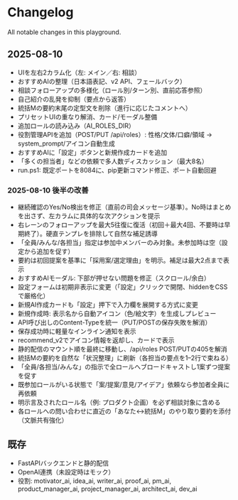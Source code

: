 # Changelog

All notable changes in this playground.

## 2025-08-10
- UIを左右2カラム化（左: メイン／右: 相談）
- おすすめAIの整理（日本語表記、v2 API、フェールバック）
- 相談フォローアップの多様化（ロール別/ターン別、直前応答参照）
- 自己紹介の乱発を抑制（要点から返答）
- 統括Mの要約末尾の定型文を削除（進行に応じたコメントへ）
- プリセットUIの重なり解消、カード/モーダル整備
- 追加ロールの読み込み（AI_ROLES_DIR）
- 役割管理APIを追加（POST/PUT /api/roles）: 性格/文体/口癖/領域 → system_prompt/アイコン自動生成
- おすすめAIに「設定」ボタンと新規作成カードを追加
- 「多くの担当者」などの依頼で多人数ディスカッション（最大8名）
- run.ps1: 既定ポートを8084に、pip更新コマンド修正、ポート自動回避

### 2025-08-10 後半の改善
- 継続確認のYes/No検出を修正（直前の司会メッセージ基準）。No時はまとめを出さず、左カラムに具体的な次アクションを提示
- 右レーンのフォローアップを最大5往復に復活（初回＋最大4回、不要時は早期終了）。硬直テンプレを排除して自然な補足誘導
- 「全員/みんな/各担当」指定は参加中メンバーのみ対象。未参加時は空（設定から追加を促す）
- 要約は初回提案を基準に「採用案/選定理由」を明示。補足は最大2点まで表示
- おすすめAIモーダル: 下部が押せない問題を修正（スクロール/余白）
- 設定フォームは初期非表示に変更（「設定」クリックで開閉、hiddenをCSSで厳格化）
- 新規AI作成カードも「設定」押下で入力欄を展開する方式に変更
- 新規作成時: 表示名から自動アイコン（色/絵文字）を生成しプレビュー
- API呼び出しのContent-Typeを統一（PUT/POSTの保存失敗を解消）
- 保存成功時に軽量なインライン通知を表示
- recommend_v2でアイコン情報を返却し、カードで表示
- 静的配信のマウント順を最終に移動し、/api/roles POST/PUTの405を解消
- 統括Mの要約を自然な「状況整理」に刷新（各担当の要点を1–2行で束ねる）
- 「全員/各担当/みんな」の指示で全ロールへブロードキャストし1案ずつ提案を促す
- 既参加ロールがいる状態で「案/提案/意見/アイデア」依頼なら参加者全員に再依頼
- 明示言及されたロール名（例: プロダクト企画）を必ず相談対象に含める
- 各ロールへの問い合わせに直近の「あなた↔統括M」のやり取り要約を添付（文脈共有強化）

## 既存
- FastAPIバックエンドと静的配信
- OpenAI連携（未設定時はモック）
- 役割: motivator_ai, idea_ai, writer_ai, proof_ai, pm_ai, product_manager_ai, project_manager_ai, architect_ai, dev_ai
